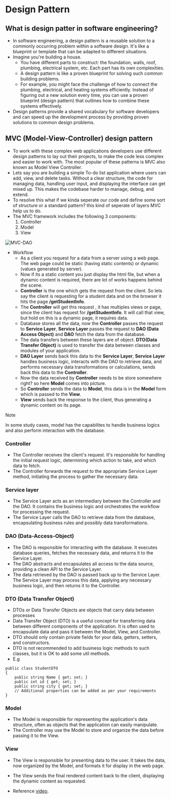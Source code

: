 # Design Pattern

## What is design patter in software engineering?
- In software engineering, a design pattern is a reusable solution to a commonly occurring problem within a software design. It's like a blueprint or template that can be adapted to different situations.
- Imagine you're building a house.
  - You have different parts to construct: the foundation, walls, roof, plumbing, electrical system, etc. Each part has its own complexities.
  - A design pattern is like a proven blueprint for solving such common building problems.
  - For example, you might face the challenge of how to connect the plumbing, electrical, and heating systems efficiently. Instead of figuring out a new solution every time, you can use a proven blueprint (design pattern) that outlines how to combine these systems effectively.
- Design patterns provide a shared vocabulary for software developers and can speed up the development process by providing proven solutions to common design problems.

## MVC (Model-View-Controller) design pattern
- To work with these complex web applications developers use different design patterns to lay out their projects, to make the code less complex and easier to work with. The most popular of these patterns is MVC also known as Model View Controller.
- Lets say you are building a simple To-do list application where users can add, view, and delete tasks. Without a clear structure, the code for managing data, handling user input, and displaying the interface can get mixed up. This makes the codebase harder to manage, debug, and extend.
- To resolve this what if we kinda seperate our code and define some sort of structure or a standard pattern? this kind of seperate of layers MVC help us to do.
- The MVC framework includes the following 3 components:
  1. Controller
  2. Model
  3. View

![MVC-DAO](https://github.com/user-attachments/assets/c7d6b7d5-a01b-4882-9768-731e60d7122a)



- Workflow
  - As a client you request for a data from a server using a web page. The web page could be static (having static contents) or dynamic (values generated by server).
  - Now if its a static content you just display the html file, but when a dynamic content is required, there are lot of works happens behind the scene.
  - **Controller** is the one which gets the request from the client. So lets say the client is requesting for a student data and on the browser it hits the page **/getStudentInfo**.
  - The **Controller** will get this request , it has multiples views or page, since the client has request for **/getStudentInfo**. It will call that view, but hold on this is a dynamic page, it requires data.
  - Database stores all the data, now the **Controller** passes the request to **Service Layer**, **Service Layer** passes the request to **DAO (Data Access Object)** and **DAO** fetch the data from the database.
  - The data transfers between these layers are of object. **DTO(Data Transfer Object)** is used to transfer the data between classes and modules of your application.
  - **DAO Layer** sends back this data to the **Service Layer**, **Service Layer** handles business logic, interacts with the DAO to retrieve data, and performs necessary data transformations or calculations,   sends back this data to the **Controller**.
  - Now the data received by **Controller** needs to be store somewhere right? so here **Model** comes into picture.
  - So **Controller** sends the data to **Model**, this data is in the **Model** form which is passed to the **View**.
  - **View** sends back the response to the client, thus generating a dynamic content on its page.

>[!NOTE]
> In some study cases, model has the capabilites to handle business logics and also perform interaction with the database.

### Controller
- The Controller receives the client's request. It's responsible for handling the initial request logic, determining which action to take, and which data to fetch.
- The Controller forwards the request to the appropriate Service Layer method, initiating the process to gather the necessary data.

### Service layer
- The Service Layer acts as an intermediary between the Controller and the DAO. It contains the business logic and orchestrates the workflow for processing the request.
- The Service Layer calls the DAO to retrieve data from the database, encapsulating business rules and possibly data transformations.

### DAO (Data-Access-Object)
- The DAO is responsible for interacting with the database. It executes database queries, fetches the necessary data, and returns it to the Service Layer.
- The DAO abstracts and encapsulates all access to the data source, providing a clean API to the Service Layer.
- The data retrieved by the DAO is passed back up to the Service Layer. The Service Layer may process this data, applying any necessary business logic, and then returns it to the Controller.

### DTO (Data Transfer Object)
- DTOs or Data Transfer Objects are objects that carry data between processes
- Data Transfer Object (DTO) is a useful concept for transferring data between different components of the application. It is often used to encapsulate data and pass it between the Model, View, and Controller.
- DTO should only contain private fields for your data, getters, setters, and constructors.
- DTO is not recommended to add business logic methods to such classes, but it is OK to add some util methods.
- E.g

```
public class StudentDTO
{
    public string Name { get; set; }
    public int id { get; set; }
    public string city { get; set; }
    // Additional properties can be added as per your requirements
}

```

### Model
- The Model is responsible for representing the application's data structure, often as objects that the application can easily manipulate.
- The Controller may use the Model to store and organize the data before passing it to the View.

### View
- The View is responsible for presenting data to the user. It takes the data, now organized by the Model, and formats it for display in the web page.
- The View sends the final rendered content back to the client, displaying the dynamic content as requested.


- Reference [video](https://www.youtube.com/watch?v=MDHj4vgKY6Q&t=496s).


















